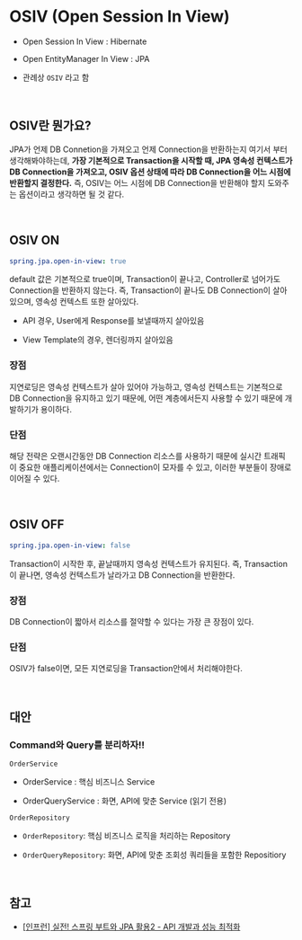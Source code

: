 # OSIV (Open Session In View)

- Open Session In View : Hibernate

- Open EntityManager In View : JPA

- 관례상 `OSIV` 라고 함

<br>

## OSIV란 뭔가요?

JPA가 언제 DB Connetion을 가져오고 언제 Connection을 반환하는지 여기서 부터 생각해봐야하는데, **가장 기본적으로 Transaction을 시작할 때, JPA 영속성 컨텍스트가 DB Connection을 가져오고, OSIV 옵션 상태에 따라 DB Connection을 어느 시점에 반환할지 결정한다.** 즉, OSIV는 어느 시점에 DB Connection을 반환해야 할지 도와주는 옵션이라고 생각하면 될 것 같다.

<br>

## OSIV ON

```yml
spring.jpa.open-in-view: true
```

default 값은 기본적으로 true이며, Transaction이 끝나고, Controller로 넘어가도 Connection을 반환하지 않는다. 즉, Transaction이 끝나도 DB Connection이 살아 있으며, 영속성 컨텍스트 또한 살아있다.

- API 경우, User에게 Response를 보낼때까지 살아있음

- View Template의 경우, 렌더링까지 살아있음

### 장점

지연로딩은 영속성 컨텍스트가 살아 있어야 가능하고, 영속성 컨텍스트는 기본적으로 DB Connection을 유지하고 있기 때문에, 어떤 계층에서든지 사용할 수 있기 때문에 개발하기가 용이하다.

### 단점

해당 전략은 오랜시간동안 DB Connection 리소스를 사용하기 때문에 실시간 트래픽이 중요한 애플리케이션에서는 Connection이 모자를 수 있고, 이러한 부분들이 장애로 이어질 수 있다.

<br>

## OSIV OFF

```yml
spring.jpa.open-in-view: false
```

Transaction이 시작한 후, 끝날때까지 영속성 컨텍스트가 유지된다. 즉, Transaction이 끝나면, 영속성 컨텍스트가 날라가고 DB Connection을 반환한다.

### 장점

DB Connection이 짧아서 리소스를 절약할 수 있다는 가장 큰 장점이 있다.

### 단점

OSIV가 false이면, 모든 지연로딩을 Transaction안에서 처리해야한다.

<br>

## 대안

### Command와 Query를 분리하자!!

`OrderService`

- OrderService : 핵심 비즈니스 Service

- OrderQueryService : 화면, API에 맞춘 Service (읽기 전용)

`OrderRepository`

- `OrderRepository`: 핵심 비즈니스 로직을 처리하는 Repository

- `OrderQueryRepository`: 화면, API에 맞춘 조회성 쿼리들을 포함한 Repositiory

<br>

## 참고

- [[인프런] 실전! 스프링 부트와 JPA 활용2 - API 개발과 성능 최적화](https://www.inflearn.com/course/%EC%8A%A4%ED%94%84%EB%A7%81%EB%B6%80%ED%8A%B8-JPA-API%EA%B0%9C%EB%B0%9C-%EC%84%B1%EB%8A%A5%EC%B5%9C%EC%A0%81%ED%99%94)
